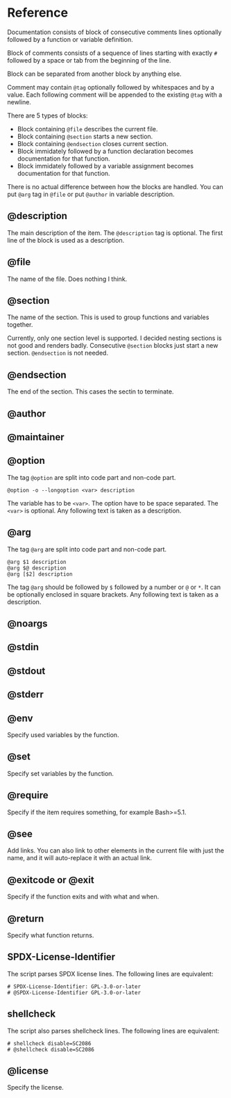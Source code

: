 # Reference

Documentation consists of block of consecutive comments lines optionally followed by a function or variable definition.

Block of comments consists of a sequence of lines starting with exactly `#` followed by a space or tab from the beginning of the line.

Block can be separated from another block by anything else.

Comment may contain `@tag` optionally followed by whitespaces and by a value.
Each following comment will be appended to the existing `@tag` with a newline.

There are 5 types of blocks:

- Block containing `@file` describes the current file.
- Block containing `@section` starts a new section.
- Block containing `@endsection` closes current section.
- Block immidately followed by a function declaration becomes documentation for that function.
- Block immidately followed by a variable assignment becomes documentation for that function.

There is no actual difference between how the blocks are handled. You can put `@arg` tag in `@file` or put `@author` in variable description.


## @description

The main description of the item. The `@description` tag is optional. The first line of the block is used as a description.

## @file

The name of the file. Does nothing I think.

## @section

The name of the section. This is used to group functions and variables together.

Currently, only one section level is supported. I decided nesting sections is not good and renders badly.
Consecutive `@section` blocks just start a new section. `@endsection` is not needed.

## @endsection

The end of the section. This cases the sectin to terminate.

## @author

## @maintainer

## @option

The tag `@option` are split into code part and non-code part.

```
@option -o --longoption <var> description
```

The variable has to be `<var>`. The option have to be space separated. The `<var>` is optional. Any following text is taken as a description.

## @arg

The tag `@arg` are split into code part and non-code part.

```
@arg $1 description
@arg $@ description
@arg [$2] description
```

The tag `@arg` should be followed by `$` followed by a number or `@` or `*`. It can be optionally enclosed in square brackets. Any following text is taken as a description.

## @noargs

## @stdin

## @stdout

## @stderr

## @env

Specify used variables by the function.

## @set

Specify set variables by the function.

## @require

Specify if the item requires something, for example Bash>=5.1.

## @see

Add links. You can also link to other elements in the current file with just the name, and it will auto-replace it with an actual link.

## @exitcode or @exit

Specify if the function exits and with what and when.

## @return

Specify what function returns.

## SPDX-License-Identifier

The script parses SPDX license lines. The following lines are equivalent:

```
# SPDX-License-Identifier: GPL-3.0-or-later
# @SPDX-License-Identifier GPL-3.0-or-later
```

## shellcheck

The script also parses shellcheck lines. The following lines are equivalent:

```
# shellcheck disable=SC2086
# @shellcheck disable=SC2086
```

## @license

Specify the license.
